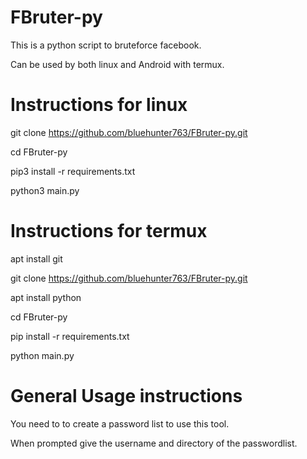 # FBruter-py
This is a python script to bruteforce facebook.

Can be used by both linux and Android with termux.

# Instructions for linux

git clone https://github.com/bluehunter763/FBruter-py.git

cd FBruter-py

pip3 install -r requirements.txt

python3 main.py

# Instructions for termux

apt install git

git clone https://github.com/bluehunter763/FBruter-py.git

apt install python

cd FBruter-py

pip install -r requirements.txt

python main.py

# General Usage instructions

You need to to create a password list to use this tool.

When prompted give the username and directory of the passwordlist.
